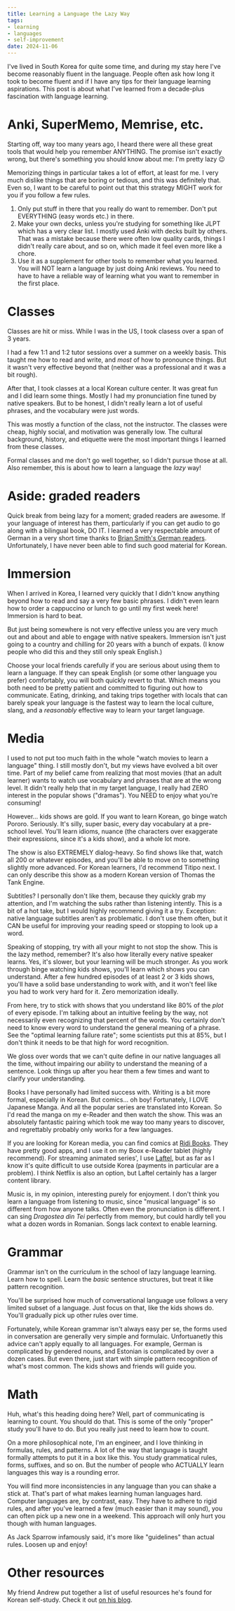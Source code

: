 ```yaml
---
title: Learning a Language the Lazy Way
tags:
- learning
- languages
- self-improvement
date: 2024-11-06
---
```


I've lived in South Korea for quite some time,
and during my stay here I've become reasonably fluent in the language.
People often ask how long it took to become fluent
and if I have any tips for their language learning aspirations.
This post is about what I've learned from a decade-plus fascination with language learning.

# Anki, SuperMemo, Memrise, etc.

Starting off, way too many years ago,
I heard there were all these great tools that would help you remember ANYTHING.
The promise isn't exactly wrong, but there's something you should know about me:
I'm pretty lazy 😉

Memorizing things in particular takes a lot of effort, at least for me.
I very much dislike things that are boring or tedious,
and this was definitely that.
Even so, I want to be careful to point out that this strategy MIGHT
work for you if you follow a few rules.

1. Only put stuff in there that you really do want to remember.
   Don't put EVERYTHING (easy words etc.) in there.
2. Make your own decks, unless you're studying for something like JLPT which has a very clear list.
   I mostly used Anki with decks built by others.
   That was a mistake because there were often low quality cards,
   things I didn't really care about, and so on,
   which made it feel even more like a chore.
3. Use it as a supplement for other tools to remember what you learned.
   You will NOT learn a language by just doing Anki reviews.
   You need to have to have a reliable way of learning what you want to remember in the first place.


# Classes

Classes are hit or miss.
While I was in the US, I took clasess over a span of 3 years.

I had a few 1:1 and 1:2 tutor sessions over a summer on a weekly basis.
This taught me how to read and write,
and *most* of how to pronounce things.
But it wasn't very effective beyond that (neither was a professional and it was a bit rough).

After that, I took classes at a local Korean culture center.
It was great fun and I did learn some things.
Mostly I had my pronunciation fine tuned by native speakers.
But to be honest, I didn't really learn a lot of useful phrases,
and the vocabulary were just words.

This was mostly a function of the class, not the instructor.
The classes were cheap, highly social, and motivation was generally low.
The cultural background, history, and etiquette were the most important things
I learned from these classes.

Formal classes and me don't go well together, so I didn't pursue those at all.
Also remember, this is about how to learn a language the *lazy* way!

# Aside: graded readers

Quick break from being lazy for a moment; graded readers are awesome.
If your language of interest has them,
particularly if you can get audio to go along with a bilingual book,
DO IT.
I learned a very respectable amount of German in a very short time
thanks to [Brian Smith's German readers](https://www.briansmith.de/books.php).
Unfortunately, I have never been able to find such good material for Korean.

# Immersion

When I arrived in Korea, I learned very quickly that I didn't know anything
beyond how to read and say a very few basic phrases.
I didn't even learn how to order a cappuccino or lunch to go
until my first week here!
Immersion is hard to beat.

But just being somewhere is not very effective unless you are very much out and about
and able to engage with native speakers.
Immersion isn't just going to a country and chilling for 20 years with a bunch of expats.
(I know people who did this and they still only speak English.)

Choose your local friends carefully if you are serious about using them to learn a language.
If they can speak English (or some other language you prefer) comfortably,
you will both quickly revert to that.
Which means you both need to be pretty patient and committed to figuring out how to communicate.
Eating, drinking, and taking trips together with locals that can barely speak your language
is the fastest way to learn the local culture, slang,
and a *reasonably* effective way to learn your target language.

# Media

I used to not put too much faith in the whole "watch movies to learn a language" thing.
I still mostly don't, but my views have evolved a bit over time.
Part of my belief came from realizing that most movies (that an adult learner) wants to watch
use vocabulary and phrases that are at the wrong level.
It didn't really help that in my target language,
I really had ZERO interest in the popular shows ("dramas").
You NEED to enjoy what you're consuming!

However... kids shows are gold.
If you want to learn Korean, go binge watch Pororo.
Seriously.
It's silly, super basic, every day vocabulary
at a pre-school level.
You'll learn idioms, nuance (the characters over exaggerate their expressions, since it's a kids show),
and a whole lot more.

The show is also EXTREMELY dialog-heavy.
So find shows like that, watch all 200 or whatever episodes,
and you'll be able to move on to something slightly more advanced.
For Korean learners, I'd recommend Titipo next.
I can only describe this show as a modern Korean version of Thomas the Tank Engine.

Subtitles?
I personally don't like them, because they quickly grab my attention,
and I'm watching the subs rather than listening intently.
This is a bit of a hot take, but I would highly recommend giving it a try.
Exception: native language subtitles aren't as problematic.
I don't use them often,
but it CAN be useful for improving your reading speed or stopping to look up a word.

Speaking of stopping, try with all your might to not stop the show.
This is the lazy method, remember?
It's also how literally every native speaker learns.
Yes, it's slower, but your learning will be much stronger.
As you work through binge watching kids shows,
you'll learn which shows you can understand.
After a few hundred episodes of at least 2 or 3 kids shows,
you'll have a solid base understanding to work with,
and it won't feel like you had to work very hard for it.
Zero memorization ideally.

From here, try to stick with shows that you understand like 80% of the *plot* of every episode.
I'm talking about an intuitive feeling by the way,
not necessarily even recognizing that percent of the words.
You certainly don't need to know every word to understand the general meaning of a phrase.
See the "optimal learning failure rate";
some scientists put this at 85%,
but I don't think it needs to be that high for word recognition.

We gloss over words that we can't quite define in our native languages all the time,
without impairing our ability to understand the meaning of a sentence.
Look things up after you hear them a few times and want to clarify your understanding.

Books I have personally had limited success with.
Writing is a bit more formal, especially in Korean.
But comics... oh boy!
Fortunately, I LOVE Japanese Manga.
And all the popular series are translated into Korean.
So I'd read the manga on my e-Reader
and then watch the show.
This was an absolutely fantastic pairing which took me way too many years to discover,
and regrettably probably only works for a few languages.

If you are looking for Korean media,
you can find comics at [Ridi Books](https://ridibooks.com/comics/ebook).
They have pretty good apps,
and I use it on my Boox e-Reader tablet (highly recommend).
For streaming animated series',
I use [Laftel](https://laftel.net/),
but as far as I know it's quite difficult to use outside Korea (payments in particular are a problem).
I think Netflix is also an option,
but Laftel certainly has a larger content library.

Music is, in my opinion, interesting purely for enjoyment.
I don't think you learn a language from listening to music,
since "musical language" is so different from how anyone talks.
Often even the pronunciation is different.
I can sing _Dragostea din Tei_ perfectly from memory,
but could hardly tell you what a dozen words in Romanian.
Songs lack context to enable learning.

# Grammar

Grammar isn't on the curriculum in the school of lazy language learning.
Learn how to spell.
Learn the *basic* sentence structures,
but treat it like pattern recognition.

You'll be surprised how much of conversational language use
follows a very limited subset of a language.
Just focus on that, like the kids shows do.
You'll gradually pick up other rules over time.

Fortunately, while Korean grammar isn't always easy per se,
the forms used in conversation are generally very simple and formulaic.
Unfortuanetly this advice can't apply equally to all languages.
For example, German is complicated by gendered nouns,
and Estonian is complicated by over a dozen cases.
But even there, just start with simple pattern recognition of what's most common.
The kids shows and friends will guide you.

# Math

Huh, what's this heading doing here?
Well, part of communicating is learning to count.
You should do that.
This is some of the only "proper" study you'll have to do.
But you really just need to learn how to count.

On a more philosophical note,
I'm an engineer, and I love thinking in formulas, rules, and patterns.
A lot of the way that language is taught formally
attempts to put it in a box like this.
You study grammatical rules, forms, suffixes, and so on.
But the number of people who ACTUALLY learn languages this way is a rounding error.

You will find more inconsistencies in any language than you can shake a stick at.
That's part of what makes learning human languages hard.
Computer languages are, by contrast, easy.
They have to adhere to rigid rules,
and after you've learned a few (much easier than it may sound),
you can often pick up a new one in a weekend.
This approach will only hurt you though with human languages.

As Jack Sparrow infamously said,
it's more like "guidelines" than actual rules.
Loosen up and enjoy!

# Other resources

My friend Andrew put together a list of useful resources he's found for Korean self-study.
Check it out [on his blog](https://andrewzah.com/posts/korean-learning-useful-apps/).
